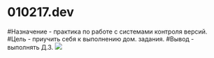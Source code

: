 # 010217.dev
#Назначение - практика по работе с системами контроля версий.
#Цель - приучить себя к выполнению дом. задания.
#Вывод - выполнять Д.З.
<img src="http://i.piccy.info/i9/f81330eab6b06d9f7360781d1437bc4f/1485956597/4120/1114444/1_240.jpg"/>
